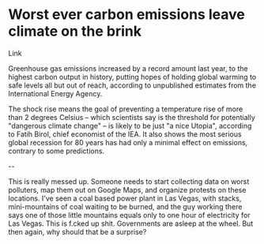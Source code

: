 # Worst ever carbon emissions leave climate on the brink

Link

Greenhouse gas emissions increased by a record amount last year, to the highest carbon output in history, putting hopes of holding global warming to safe levels all but out of reach, according to unpublished estimates from the International Energy Agency.

The shock rise means the goal of preventing a temperature rise of more than 2 degrees Celsius – which scientists say is the threshold for potentially "dangerous climate change" – is likely to be just "a nice Utopia", according to Fatih Birol, chief economist of the IEA. It also shows the most serious global recession for 80 years has had only a minimal effect on emissions, contrary to some predictions.

--

This is really messed up. Someone needs to start collecting data on worst polluters, map them out on Google Maps, and organize protests on these locations. I've seen a coal based power plant in Las Vegas, with stacks, mini-mountains of coal waiting to be burned, and the guy working there says one of those little mountains equals only to one hour of electricity for Las Vegas. This is f.cked up shit. Governments are asleep at the wheel. But then again, why should that be a surprise?
